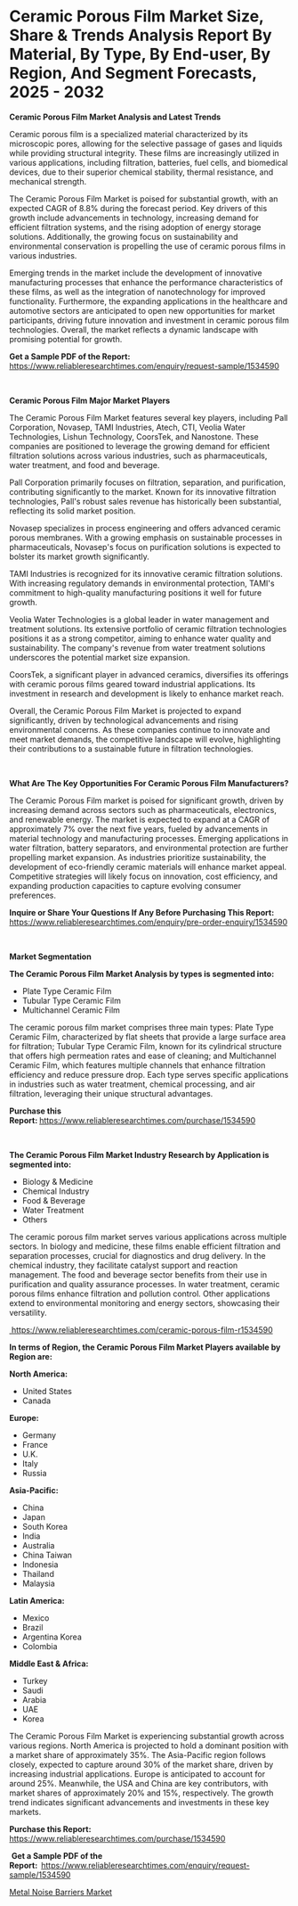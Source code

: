 <p><h1>Ceramic Porous Film Market Size, Share & Trends Analysis Report By Material, By Type, By End-user, By Region, And Segment Forecasts, 2025 - 2032</h1></p><p><strong>Ceramic Porous Film Market Analysis and Latest Trends</strong></p>
<p><p>Ceramic porous film is a specialized material characterized by its microscopic pores, allowing for the selective passage of gases and liquids while providing structural integrity. These films are increasingly utilized in various applications, including filtration, batteries, fuel cells, and biomedical devices, due to their superior chemical stability, thermal resistance, and mechanical strength.</p><p>The Ceramic Porous Film Market is poised for substantial growth, with an expected CAGR of 8.8% during the forecast period. Key drivers of this growth include advancements in technology, increasing demand for efficient filtration systems, and the rising adoption of energy storage solutions. Additionally, the growing focus on sustainability and environmental conservation is propelling the use of ceramic porous films in various industries.</p><p>Emerging trends in the market include the development of innovative manufacturing processes that enhance the performance characteristics of these films, as well as the integration of nanotechnology for improved functionality. Furthermore, the expanding applications in the healthcare and automotive sectors are anticipated to open new opportunities for market participants, driving future innovation and investment in ceramic porous film technologies. Overall, the market reflects a dynamic landscape with promising potential for growth.</p></p>
<p><strong>Get a Sample PDF of the Report:&nbsp;</strong> <a href="https://www.reliableresearchtimes.com/enquiry/request-sample/1534590?utm_campaign=2006&utm_medium=2&utm_source=Github&utm_content=ia&utm_term=02022025&utm_id=ceramic-porous-film">https://www.reliableresearchtimes.com/enquiry/request-sample/1534590</a></p>
<p>&nbsp;</p>
<p><strong>Ceramic Porous Film Major Market Players</strong></p>
<p><p>The Ceramic Porous Film Market features several key players, including Pall Corporation, Novasep, TAMI Industries, Atech, CTI, Veolia Water Technologies, Lishun Technology, CoorsTek, and Nanostone. These companies are positioned to leverage the growing demand for efficient filtration solutions across various industries, such as pharmaceuticals, water treatment, and food and beverage.</p><p>Pall Corporation primarily focuses on filtration, separation, and purification, contributing significantly to the market. Known for its innovative filtration technologies, Pall's robust sales revenue has historically been substantial, reflecting its solid market position.</p><p>Novasep specializes in process engineering and offers advanced ceramic porous membranes. With a growing emphasis on sustainable processes in pharmaceuticals, Novasep's focus on purification solutions is expected to bolster its market growth significantly.</p><p>TAMI Industries is recognized for its innovative ceramic filtration solutions. With increasing regulatory demands in environmental protection, TAMI's commitment to high-quality manufacturing positions it well for future growth.</p><p>Veolia Water Technologies is a global leader in water management and treatment solutions. Its extensive portfolio of ceramic filtration technologies positions it as a strong competitor, aiming to enhance water quality and sustainability. The company's revenue from water treatment solutions underscores the potential market size expansion.</p><p>CoorsTek, a significant player in advanced ceramics, diversifies its offerings with ceramic porous films geared toward industrial applications. Its investment in research and development is likely to enhance market reach.</p><p>Overall, the Ceramic Porous Film Market is projected to expand significantly, driven by technological advancements and rising environmental concerns. As these companies continue to innovate and meet market demands, the competitive landscape will evolve, highlighting their contributions to a sustainable future in filtration technologies.</p></p>
<p>&nbsp;</p>
<p><strong>What Are The Key Opportunities For Ceramic Porous Film Manufacturers?</strong></p>
<p><p>The Ceramic Porous Film market is poised for significant growth, driven by increasing demand across sectors such as pharmaceuticals, electronics, and renewable energy. The market is expected to expand at a CAGR of approximately 7% over the next five years, fueled by advancements in material technology and manufacturing processes. Emerging applications in water filtration, battery separators, and environmental protection are further propelling market expansion. As industries prioritize sustainability, the development of eco-friendly ceramic materials will enhance market appeal. Competitive strategies will likely focus on innovation, cost efficiency, and expanding production capacities to capture evolving consumer preferences.</p></p>
<p><strong>Inquire or Share Your Questions If Any Before Purchasing This Report:</strong> <a href="https://www.reliableresearchtimes.com/enquiry/pre-order-enquiry/1534590?utm_campaign=2006&utm_medium=2&utm_source=Github&utm_content=ia&utm_term=02022025&utm_id=ceramic-porous-film">https://www.reliableresearchtimes.com/enquiry/pre-order-enquiry/1534590</a></p>
<p>&nbsp;</p>
<p><strong>Market Segmentation</strong></p>
<p><strong>The Ceramic Porous Film Market Analysis by types is segmented into:</strong></p>
<p><ul><li>Plate Type Ceramic Film</li><li>Tubular Type Ceramic Film</li><li>Multichannel Ceramic Film</li></ul></p>
<p><p>The ceramic porous film market comprises three main types: Plate Type Ceramic Film, characterized by flat sheets that provide a large surface area for filtration; Tubular Type Ceramic Film, known for its cylindrical structure that offers high permeation rates and ease of cleaning; and Multichannel Ceramic Film, which features multiple channels that enhance filtration efficiency and reduce pressure drop. Each type serves specific applications in industries such as water treatment, chemical processing, and air filtration, leveraging their unique structural advantages.</p></p>
<p><strong>Purchase this Report:&nbsp;</strong><a href="https://www.reliableresearchtimes.com/purchase/1534590?utm_campaign=2006&utm_medium=2&utm_source=Github&utm_content=ia&utm_term=02022025&utm_id=ceramic-porous-film">https://www.reliableresearchtimes.com/purchase/1534590</a></p>
<p>&nbsp;</p>
<p><strong>The Ceramic Porous Film Market Industry Research by Application is segmented into:</strong></p>
<p><ul><li>Biology & Medicine</li><li>Chemical Industry</li><li>Food & Beverage</li><li>Water Treatment</li><li>Others</li></ul></p>
<p><p>The ceramic porous film market serves various applications across multiple sectors. In biology and medicine, these films enable efficient filtration and separation processes, crucial for diagnostics and drug delivery. In the chemical industry, they facilitate catalyst support and reaction management. The food and beverage sector benefits from their use in purification and quality assurance processes. In water treatment, ceramic porous films enhance filtration and pollution control. Other applications extend to environmental monitoring and energy sectors, showcasing their versatility.</p></p>
<p><a href="https://www.reliableresearchtimes.com/ceramic-porous-film-r1534590?utm_campaign=2006&utm_medium=2&utm_source=Github&utm_content=ia&utm_term=02022025&utm_id=ceramic-porous-film">&nbsp;https://www.reliableresearchtimes.com/ceramic-porous-film-r1534590</a></p>
<p><strong>In terms of Region, the Ceramic Porous Film Market Players available by Region are:</strong></p>
<p>
    <p> <strong> North America: </strong>
        <ul>
            <li>United States</li>
            <li>Canada</li>
        </ul>
        </p> 
    <p> <strong> Europe: </strong>
        <ul>
            <li>Germany</li>
            <li>France</li>
            <li>U.K.</li>
            <li>Italy</li>
            <li>Russia</li>
        </ul>
        </p> 
    <p> <strong> Asia-Pacific: </strong>
        <ul>
            <li>China</li>
            <li>Japan</li>
            <li>South Korea</li>
            <li>India</li>
            <li>Australia</li>
            <li>China Taiwan</li>
            <li>Indonesia</li>
            <li>Thailand</li>
            <li>Malaysia</li>
        </ul>
        </p> 
    <p> <strong> Latin America: </strong>
        <ul>
            <li>Mexico</li>
            <li>Brazil</li>
            <li>Argentina Korea</li>
            <li>Colombia</li>
        </ul>
        </p> 
    <p> <strong> Middle East & Africa: </strong>
        <ul>
            <li>Turkey</li>
            <li>Saudi</li>
            <li>Arabia</li>
            <li>UAE</li>
            <li>Korea</li>
        </ul>
    </p>
    </p>
<p><p>The Ceramic Porous Film Market is experiencing substantial growth across various regions. North America is projected to hold a dominant position with a market share of approximately 35%. The Asia-Pacific region follows closely, expected to capture around 30% of the market share, driven by increasing industrial applications. Europe is anticipated to account for around 25%. Meanwhile, the USA and China are key contributors, with market shares of approximately 20% and 15%, respectively. The growth trend indicates significant advancements and investments in these key markets.</p></p>
<p><strong>Purchase this Report: </strong><a href="https://www.reliableresearchtimes.com/purchase/1534590?utm_campaign=2006&utm_medium=2&utm_source=Github&utm_content=ia&utm_term=02022025&utm_id=ceramic-porous-film">https://www.reliableresearchtimes.com/purchase/1534590</a></p>
<p>&nbsp;<strong>Get a Sample PDF of the Report:&nbsp;&nbsp;</strong><a href="https://www.reliableresearchtimes.com/enquiry/request-sample/1534590?utm_campaign=2006&utm_medium=2&utm_source=Github&utm_content=ia&utm_term=02022025&utm_id=ceramic-porous-film">https://www.reliableresearchtimes.com/enquiry/request-sample/1534590</a></p>
<p><strong></strong></p>
<p><p><a href="https://github.com/bmorecock/Market-Research-Report-List-5/blob/main/metal-noise-barriers-market.md?utm_campaign=2006&utm_medium=2&utm_source=Github&utm_content=ia&utm_term=02022025&utm_id=ceramic-porous-film">Metal Noise Barriers Market</a></p></p>